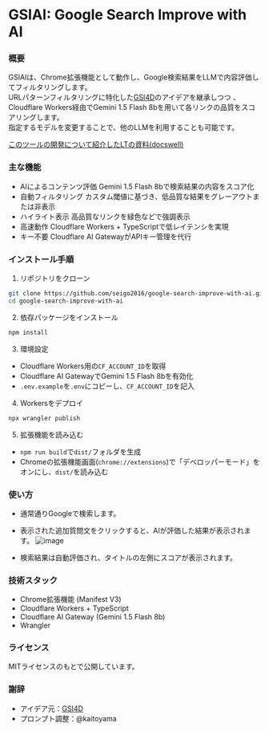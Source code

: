 # GSIAI: Google Search Improve with AI
### 概要
GSIAIは、Chrome拡張機能として動作し、Google検索結果をLLMで内容評価してフィルタリングします。  
URLパターンフィルタリングに特化した[GSI4D](https://github.com/yanorei32/GSI4D)のアイデアを継承しつつ 、Cloudflare Workers経由でGemini 1.5 Flash 8bを用いて各リンクの品質をスコアリングします。  
指定するモデルを変更することで、他のLLMを利用することも可能です。  

[このツールの開発について紹介したLTの資料(docswell)](https://www.docswell.com/s/seigo/57R8WW-GSIAI/12)

### 主な機能
- AIによるコンテンツ評価
  Gemini 1.5 Flash 8bで検索結果の内容をスコア化
- 自動フィルタリング
  カスタム閾値に基づき、低品質な結果をグレーアウトまたは非表示
- ハイライト表示
  高品質なリンクを緑色などで強調表示
- 高速動作
  Cloudflare Workers + TypeScriptで低レイテンシを実現
- キー不要
  Cloudflare AI GatewayがAPIキー管理を代行

### インストール手順

1. リポジトリをクローン
```bash
git clone https://github.com/seigo2016/google-search-improve-with-ai.git
cd google-search-improve-with-ai
```
2. 依存パッケージをインストール
```bash
npm install
```
3. 環境設定
- Cloudflare Workers用の`CF_ACCOUNT_ID`を取得
- Cloudflare AI GatewayでGemini 1.5 Flash 8bを有効化
- `.env.example`を`.env`にコピーし、`CF_ACCOUNT_ID`を記入
4. Workersをデプロイ
```bash
npx wrangler publish
```
5. 拡張機能を読み込む
- `npm run build`で`dist/`フォルダを生成
- Chromeの拡張機能画面(`chrome://extensions`)で「デベロッパーモード」をオンにし、`dist/`を読み込む

### 使い方
- 通常通りGoogleで検索します。
- 表示された追加質問文をクリックすると、AIが評価した結果が表示されます。
![image](https://github.com/user-attachments/assets/79d2971c-c0bf-4378-ba5e-8400e30e35e0)

- 検索結果は自動評価され、タイトルの左側にスコアが表示されます。

### 技術スタック
- Chrome拡張機能 (Manifest V3)
- Cloudflare Workers + TypeScript
- Cloudflare AI Gateway (Gemini 1.5 Flash 8b)
- Wrangler

### ライセンス
MITライセンスのもとで公開しています。

### 謝辞
- アイデア元：[GSI4D](https://github.com/yanorei32/GSI4D)
- プロンプト調整：@kaitoyama
